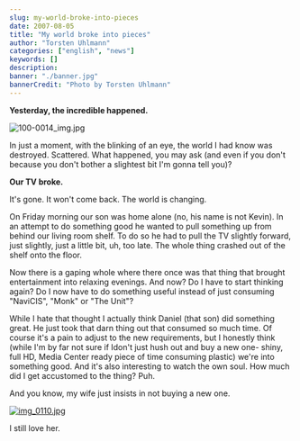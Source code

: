 ```yaml
---
slug: my-world-broke-into-pieces
date: 2007-08-05
title: "My world broke into pieces"
author: "Torsten Uhlmann"
categories: ["english", "news"]
keywords: []
description:
banner: "./banner.jpg"
bannerCredit: "Photo by Torsten Uhlmann"
---
```


**Yesterday, the incredible happened.**

![100-0014\_img.jpg](/img/uploads/2007/08/100-0014_img.jpg)

In just a moment, with the blinking of an eye, the world I had know was destroyed. Scattered. What happened, you may ask (and even if you don't because you don't bother a slightest bit I'm gonna tell you)?

**Our TV broke.**

It's gone. It won't come back. The world is changing.

On Friday morning our son was home alone (no, his name is not Kevin). In an attempt to do something good he wanted to pull something up from behind our living room shelf. To do so he had to pull the TV slightly forward, just slightly, just a little bit, uh, too late. The whole thing crashed out of the shelf onto the floor.

Now there is a gaping whole where there once was that thing that brought entertainment into relaxing evenings. And now? Do I have to start thinking again? Do I now have to do something useful instead of just consuming "NaviCIS", "Monk" or "The Unit"?

While I hate that thought I actually think Daniel (that son) did something great. He just took that darn thing out that consumed so much time. Of course it's a pain to adjust to the new requirements, but I honestly think (while I'm by far not sure if Idon't just hush out and buy a new one- shiny, full HD, Media Center ready piece of time consuming plastic) we're into something good. And it's also interesting to watch the own soul. How much did I get accustomed to the thing? Puh.

And you know, my wife just insists in not buying a new one.

[![img\_0110.jpg](/img/uploads/2007/08/img_0110.jpg)](http://blog.agynamix.de/?attachment_id=108 "img_0110.jpg")

I still love her.
